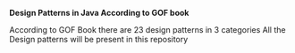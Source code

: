 **Design Patterns in Java According to GOF book**

According to GOF Book there are 23 design patterns in 3 categories All the Design patterns will be present in this repository
